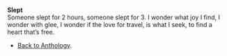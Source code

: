 **Slept**  
Someone slept for 2 hours, someone slept for 3. I wonder what joy I find, I wonder with glee, I wonder if the love for travel, is what I seek, to find a heart that’s free.  

- <a href="https://kushalsamant.github.io/anthology.html">Back to Anthology</a>.  
